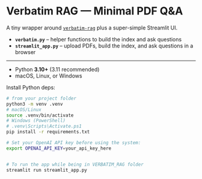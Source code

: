 # Verbatim RAG — Minimal PDF Q&A 

A tiny wrapper around [`verbatim-rag`](https://github.com/KRLabsOrg/verbatim-rag) plus a super-simple Streamlit UI.

- **`verbatim.py`** – helper functions to build the index and ask questions
- **`streamlit_app.py`** – upload PDFs, build the index, and ask questions in a browser

---

- Python **3.10+** (3.11 recommended)
- macOS, Linux, or Windows

Install Python deps:

```bash
# from your project folder
python3 -m venv .venv
# macOS/Linux
source .venv/bin/activate
# Windows (PowerShell)
# .venv\Scripts\Activate.ps1
pip install -r requirements.txt

# Set your OpenAI API key before using the system:
export OPENAI_API_KEY=your_api_key_here


# To run the app while being in VERBATIM_RAG folder
streamlit run streamlit_app.py
